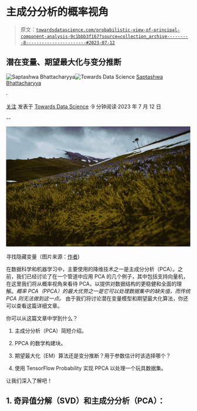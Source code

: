 # 主成分分析的概率视角

> 原文：[`towardsdatascience.com/probabilistic-view-of-principal-component-analysis-9c1bbb3f167?source=collection_archive---------8-----------------------#2023-07-12`](https://towardsdatascience.com/probabilistic-view-of-principal-component-analysis-9c1bbb3f167?source=collection_archive---------8-----------------------#2023-07-12)

## 潜在变量、期望最大化与变分推断

[](https://saptashwa.medium.com/?source=post_page-----9c1bbb3f167--------------------------------)![Saptashwa Bhattacharyya](https://saptashwa.medium.com/?source=post_page-----9c1bbb3f167--------------------------------)[](https://towardsdatascience.com/?source=post_page-----9c1bbb3f167--------------------------------)![Towards Data Science](https://towardsdatascience.com/?source=post_page-----9c1bbb3f167--------------------------------) [Saptashwa Bhattacharyya](https://saptashwa.medium.com/?source=post_page-----9c1bbb3f167--------------------------------)

·

[关注](https://medium.com/m/signin?actionUrl=https%3A%2F%2Fmedium.com%2F_%2Fsubscribe%2Fuser%2F9a3c3c477239&operation=register&redirect=https%3A%2F%2Ftowardsdatascience.com%2Fprobabilistic-view-of-principal-component-analysis-9c1bbb3f167&user=Saptashwa+Bhattacharyya&userId=9a3c3c477239&source=post_page-9a3c3c477239----9c1bbb3f167---------------------post_header-----------) 发表于 [Towards Data Science](https://towardsdatascience.com/?source=post_page-----9c1bbb3f167--------------------------------) ·9 分钟阅读·2023 年 7 月 12 日

--

[](https://medium.com/m/signin?actionUrl=https%3A%2F%2Fmedium.com%2F_%2Fbookmark%2Fp%2F9c1bbb3f167&operation=register&redirect=https%3A%2F%2Ftowardsdatascience.com%2Fprobabilistic-view-of-principal-component-analysis-9c1bbb3f167&source=-----9c1bbb3f167---------------------bookmark_footer-----------)![](img/ea43c4d373d4f057fb224899a1bae3d3.png)

寻找隐藏变量（图片来源：[作者](https://flickr.com/photos/suvob/52911155451/))

在数据科学和机器学习中，主要使用的降维技术之一是主成分分析（PCA）。之前，我们已经讨论了在一个管道中应用 PCA 的几个例子，其中包括支持向量机，在这里我们将从概率视角来看待 PCA，以提供对数据结构的更稳健和全面的理解。*概率 PCA（PPCA）的最大优势之一是它可以处理数据集中的缺失值，而传统 PCA 则无法做到这一点。* 由于我们将讨论潜在变量模型和期望最大化算法，你还可以查看这篇详细文章。

你可以从这篇文章中学到什么？

1.  主成分分析（PCA）简短介绍。

1.  PPCA 的数学构建块。

1.  期望最大化（EM）算法还是变分推断？用于参数估计时该选择哪个？

1.  使用 TensorFlow Probability 实现 PPCA 以处理一个玩具数据集。

让我们深入了解吧！

## 1\. 奇异值分解（SVD）和主成分分析（PCA）：

